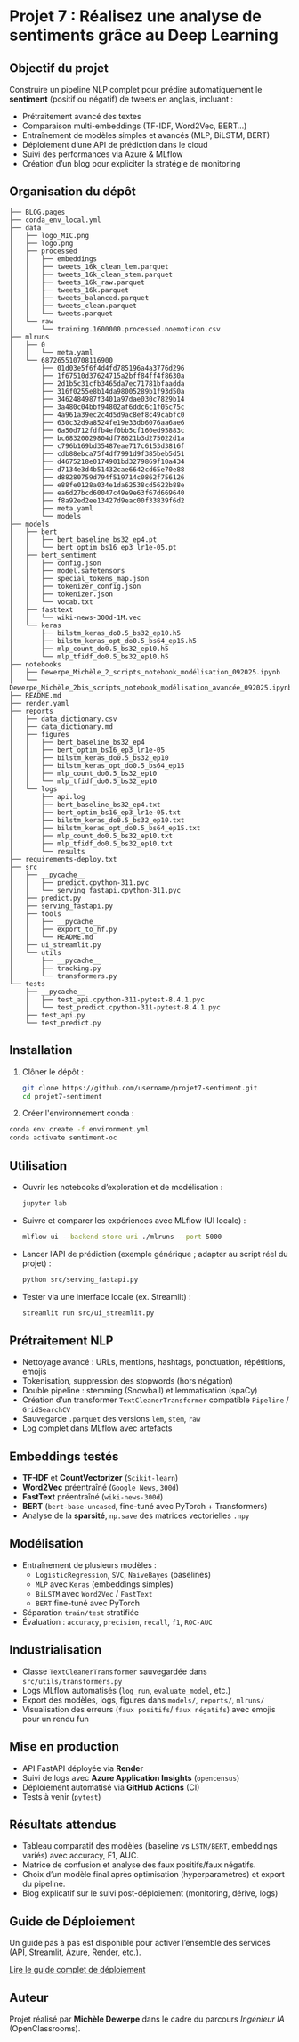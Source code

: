 # Projet 7 : Réalisez une analyse de sentiments grâce au Deep Learning

## Objectif du projet
Construire un pipeline NLP complet pour prédire automatiquement le **sentiment** (positif ou négatif) de tweets en anglais, incluant :
- Prétraitement avancé des textes
- Comparaison multi-embeddings (TF-IDF, Word2Vec, BERT…)
- Entraînement de modèles simples et avancés (MLP, BiLSTM, BERT)
- Déploiement d’une API de prédiction dans le cloud
- Suivi des performances via Azure & MLflow
- Création d’un blog pour expliciter la stratégie de monitoring

## Organisation du dépôt
```
├── BLOG.pages
├── conda_env_local.yml
├── data
│   ├── logo_MIC.png
│   ├── logo.png
│   ├── processed
│   │   ├── embeddings
│   │   ├── tweets_16k_clean_lem.parquet
│   │   ├── tweets_16k_clean_stem.parquet
│   │   ├── tweets_16k_raw.parquet
│   │   ├── tweets_16k.parquet
│   │   ├── tweets_balanced.parquet
│   │   ├── tweets_clean.parquet
│   │   └── tweets.parquet
│   └── raw
│       └── training.1600000.processed.noemoticon.csv
├── mlruns
│   ├── 0
│   │   └── meta.yaml
│   └── 687265510708116900
│       ├── 01d03e5f6f4d4fd785196a4a3776d296
│       ├── 1f67510d37624715a2bff84ff4f8630a
│       ├── 2d1b5c31cfb3465da7ec71781bfaadda
│       ├── 316f0255e8b14da98005289b1f93d50a
│       ├── 3462484987f3401a97dae030c7829b14
│       ├── 3a480c04bbf94802af6ddc6c1f05c75c
│       ├── 4a961a39ec2c4d5d9ac8ef8c49cabfc0
│       ├── 630c32d9a8524fe19e33db6076aa6ae6
│       ├── 6a50d712fdfb4ef0bb5cf160ed95883c
│       ├── bc68320029804df78621b3d275022d1a
│       ├── c796b169bd35487eae717c6153d3816f
│       ├── cdb88ebca75f4df7991d9f385beb5d51
│       ├── d4675218e0174901bd3279869f10a434
│       ├── d7134e3d4b51432cae6642cd65e70e88
│       ├── d88280759d794f519714c0862f756126
│       ├── e88fe0128a034e1da62538cd5622b88e
│       ├── ea6d27bcd60047c49e9e63f67d669640
│       ├── f8a92ed2ee13427d9eac00f33839f6d2
│       ├── meta.yaml
│       └── models
├── models
│   ├── bert
│   │   ├── bert_baseline_bs32_ep4.pt
│   │   └── bert_optim_bs16_ep3_lr1e-05.pt
│   ├── bert_sentiment
│   │   ├── config.json
│   │   ├── model.safetensors
│   │   ├── special_tokens_map.json
│   │   ├── tokenizer_config.json
│   │   ├── tokenizer.json
│   │   └── vocab.txt
│   ├── fasttext
│   │   └── wiki-news-300d-1M.vec
│   └── keras
│       ├── bilstm_keras_do0.5_bs32_ep10.h5
│       ├── bilstm_keras_opt_do0.5_bs64_ep15.h5
│       ├── mlp_count_do0.5_bs32_ep10.h5
│       └── mlp_tfidf_do0.5_bs32_ep10.h5
├── notebooks
│   ├── Dewerpe_Michèle_2_scripts_notebook_modélisation_092025.ipynb
│   └── Dewerpe_Michèle_2bis_scripts_notebook_modélisation_avancée_092025.ipynb
├── README.md
├── render.yaml
├── reports
│   ├── data_dictionary.csv
│   ├── data_dictionary.md
│   ├── figures
│   │   ├── bert_baseline_bs32_ep4
│   │   ├── bert_optim_bs16_ep3_lr1e-05
│   │   ├── bilstm_keras_do0.5_bs32_ep10
│   │   ├── bilstm_keras_opt_do0.5_bs64_ep15
│   │   ├── mlp_count_do0.5_bs32_ep10
│   │   └── mlp_tfidf_do0.5_bs32_ep10
│   └── logs
│       ├── api.log
│       ├── bert_baseline_bs32_ep4.txt
│       ├── bert_optim_bs16_ep3_lr1e-05.txt
│       ├── bilstm_keras_do0.5_bs32_ep10.txt
│       ├── bilstm_keras_opt_do0.5_bs64_ep15.txt
│       ├── mlp_count_do0.5_bs32_ep10.txt
│       ├── mlp_tfidf_do0.5_bs32_ep10.txt
│       └── results
├── requirements-deploy.txt
├── src
│   ├── __pycache__
│   │   ├── predict.cpython-311.pyc
│   │   └── serving_fastapi.cpython-311.pyc
│   ├── predict.py
│   ├── serving_fastapi.py
│   ├── tools
│   │   ├── __pycache__
│   │   ├── export_to_hf.py
│   │   └── README.md
│   ├── ui_streamlit.py
│   └── utils
│       ├── __pycache__
│       ├── tracking.py
│       └── transformers.py
└── tests
    ├── __pycache__
    │   ├── test_api.cpython-311-pytest-8.4.1.pyc
    │   └── test_predict.cpython-311-pytest-8.4.1.pyc
    ├── test_api.py
    └── test_predict.py
```

## Installation
1. Clôner le dépôt :
   ```bash
   git clone https://github.com/username/projet7-sentiment.git
   cd projet7-sentiment
   ```
2. Créer l'environnement conda :
```bash
conda env create -f environment.yml
conda activate sentiment-oc
```

## Utilisation
- Ouvrir les notebooks d’exploration et de modélisation :
    ```bash
    jupyter lab
    ```
- Suivre et comparer les expériences avec MLflow (UI locale) :
    ```bash
    mlflow ui --backend-store-uri ./mlruns --port 5000
    ```
- Lancer l’API de prédiction (exemple générique ; adapter au script réel du projet) :
    ```bash
    python src/serving_fastapi.py
    ```
- Tester via une interface locale (ex. Streamlit) :
    ```bash
    streamlit run src/ui_streamlit.py
    ```

## Prétraitement NLP
- Nettoyage avancé : URLs, mentions, hashtags, ponctuation, répétitions, emojis
- Tokenisation, suppression des stopwords (hors négation)
- Double pipeline : stemming (Snowball) et lemmatisation (spaCy)
- Création d’un transformer `TextCleanerTransformer` compatible `Pipeline` / `GridSearchCV`
- Sauvegarde `.parquet` des versions `lem`, `stem`, `raw`
- Log complet dans MLflow avec artefacts

## Embeddings testés
- __TF-IDF__ et __CountVectorizer__ (`Scikit-learn`)
- __Word2Vec__ préentraîné (`Google News`, `300d`)
- __FastText__ préentraîné (`wiki-news-300d`)
- __BERT__ (`bert-base-uncased`, fine-tuné avec PyTorch + Transformers)
- Analyse de la __sparsité__, `np.save` des matrices vectorielles `.npy`

## Modélisation
- Entraînement de plusieurs modèles :
    - `LogisticRegression`, `SVC`, `NaiveBayes` (baselines)
    - `MLP` avec `Keras` (embeddings simples)
    - `BiLSTM` avec `Word2Vec` / `FastText`
    - `BERT` fine-tuné avec PyTorch
- Séparation `train/test` stratifiée
- Évaluation : `accuracy`, `precision`, `recall`, `f1`, `ROC-AUC`

## Industrialisation
- Classe `TextCleanerTransformer` sauvegardée dans `src/utils/transformers.py`
- Logs MLflow automatisés (`log_run`, `evaluate_model`, etc.)
- Export des modèles, logs, figures dans `models/`, `reports/`, `mlruns/`
- Visualisation des erreurs (`faux positifs`/ `faux négatifs`) avec emojis pour un rendu fun

## Mise en production
- API FastAPI déployée via __Render__
- Suivi de logs avec __Azure Application Insights__ (`opencensus`)
- Déploiement automatisé via __GitHub Actions__ (CI)
- Tests à venir (`pytest`)

## Résultats attendus
- Tableau comparatif des modèles (baseline vs `LSTM/BERT`, embeddings variés) avec accuracy, F1, AUC.
- Matrice de confusion et analyse des faux positifs/faux négatifs.
- Choix d’un modèle final après optimisation (hyperparamètres) et export du pipeline.
- Blog explicatif sur le suivi post-déploiement (monitoring, dérive, logs)

## Guide de Déploiement

Un guide pas à pas est disponible pour activer l’ensemble des services (API, Streamlit, Azure, Render, etc.).

[Lire le guide complet de déploiement](README_DEPLOIEMENT.md)

## Auteur
Projet réalisé par __Michèle Dewerpe__ dans le cadre du parcours _Ingénieur IA_ (OpenClassrooms).
